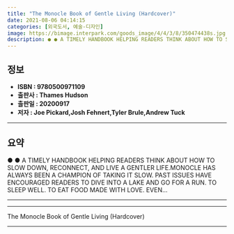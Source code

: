 ```yaml
---
title: "The Monocle Book of Gentle Living (Hardcover)"
date: 2021-08-06 04:14:15
categories: [외국도서, 예술-디자인]
image: https://bimage.interpark.com/goods_image/4/4/3/8/350474438s.jpg
description: ● ● A TIMELY HANDBOOK HELPING READERS THINK ABOUT HOW TO SLOW DOWN, RECONNECT, AND LIVE A GENTLER LIFE.MONOCLE HAS ALWAYS BEEN A CHAMPION OF TAKING IT SLOW. P
---
```


## **정보**

- **ISBN : 9780500971109**
- **출판사 : Thames   Hudson**
- **출판일 : 20200917**
- **저자 : Joe Pickard,Josh Fehnert,Tyler Brule,Andrew Tuck**

------



## **요약**

●  ●  A TIMELY HANDBOOK HELPING READERS THINK ABOUT HOW TO SLOW DOWN, RECONNECT, AND LIVE A GENTLER LIFE.MONOCLE HAS ALWAYS BEEN A CHAMPION OF TAKING IT SLOW. PAST ISSUES HAVE ENCOURAGED READERS TO DIVE INTO A LAKE AND GO FOR A RUN. TO SLEEP WELL. TO EAT FOOD MADE WITH LOVE. EVEN... 

------



------


The Monocle Book of Gentle Living (Hardcover) 

------


